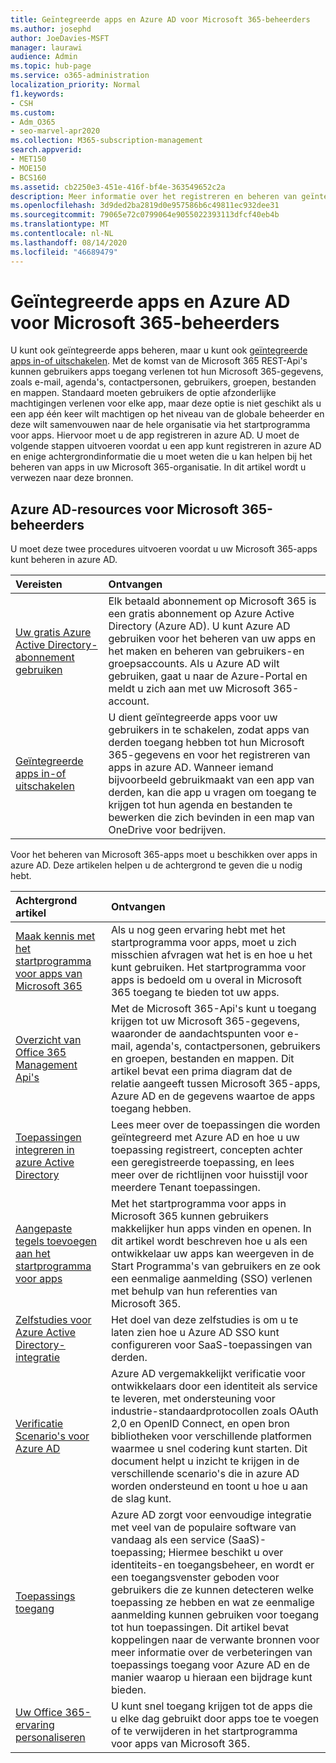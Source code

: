 ```yaml
---
title: Geïntegreerde apps en Azure AD voor Microsoft 365-beheerders
ms.author: josephd
author: JoeDavies-MSFT
manager: laurawi
audience: Admin
ms.topic: hub-page
ms.service: o365-administration
localization_priority: Normal
f1.keywords:
- CSH
ms.custom:
- Adm_O365
- seo-marvel-apr2020
ms.collection: M365-subscription-management
search.appverid:
- MET150
- MOE150
- BCS160
ms.assetid: cb2250e3-451e-416f-bf4e-363549652c2a
description: Meer informatie over het registreren en beheren van geïntegreerde apps van Office 365 in azure AD, zodat app-autorisaties kunnen worden toegestaan op het niveau van de globale beheerder.
ms.openlocfilehash: 3d9ded2ba2819d0e957586b6c49811ec932dee31
ms.sourcegitcommit: 79065e72c0799064e9055022393113dfcf40eb4b
ms.translationtype: MT
ms.contentlocale: nl-NL
ms.lasthandoff: 08/14/2020
ms.locfileid: "46689479"
---
```

# <a name="integrated-apps-and-azure-ad-for-microsoft-365-administrators"></a>Geïntegreerde apps en Azure AD voor Microsoft 365-beheerders

U kunt ook geïntegreerde apps beheren, maar u kunt ook [geïntegreerde apps in-of uitschakelen](https://support.office.com/article/7e453a40-66df-44ab-92a1-96786cb7fb34#__toc379982114). Met de komst van de Microsoft 365 REST-Api's kunnen gebruikers apps toegang verlenen tot hun Microsoft 365-gegevens, zoals e-mail, agenda's, contactpersonen, gebruikers, groepen, bestanden en mappen. Standaard moeten gebruikers de optie afzonderlijke machtigingen verlenen voor elke app, maar deze optie is niet geschikt als u een app één keer wilt machtigen op het niveau van de globale beheerder en deze wilt samenvouwen naar de hele organisatie via het startprogramma voor apps. Hiervoor moet u de app registreren in azure AD. U moet de volgende stappen uitvoeren voordat u een app kunt registreren in azure AD en enige achtergrondinformatie die u moet weten die u kan helpen bij het beheren van apps in uw Microsoft 365-organisatie. In dit artikel wordt u verwezen naar deze bronnen.
  
## <a name="azure-ad-resources-for-microsoft-365-admins"></a>Azure AD-resources voor Microsoft 365-beheerders

U moet deze twee procedures uitvoeren voordat u uw Microsoft 365-apps kunt beheren in azure AD.
  
|**Vereisten**|**Ontvangen**|
|:-----|:-----|
|[Uw gratis Azure Active Directory-abonnement gebruiken](https://docs.microsoft.com/microsoft-365/compliance/use-your-free-azure-ad-subscription-in-office-365) <br/> |Elk betaald abonnement op Microsoft 365 is een gratis abonnement op Azure Active Directory (Azure AD). U kunt Azure AD gebruiken voor het beheren van uw apps en het maken en beheren van gebruikers-en groepsaccounts. Als u Azure AD wilt gebruiken, gaat u naar de Azure-Portal en meldt u zich aan met uw Microsoft 365-account.  <br/> |
|[Geïntegreerde apps in-of uitschakelen](https://support.office.com/article/7e453a40-66df-44ab-92a1-96786cb7fb34#__toc379982114) <br/> |U dient geïntegreerde apps voor uw gebruikers in te schakelen, zodat apps van derden toegang hebben tot hun Microsoft 365-gegevens en voor het registreren van apps in azure AD. Wanneer iemand bijvoorbeeld gebruikmaakt van een app van derden, kan die app u vragen om toegang te krijgen tot hun agenda en bestanden te bewerken die zich bevinden in een map van OneDrive voor bedrijven.  <br/> |
   
Voor het beheren van Microsoft 365-apps moet u beschikken over apps in azure AD. Deze artikelen helpen u de achtergrond te geven die u nodig hebt.
  
|**Achtergrond artikel**|**Ontvangen**|
|:-----|:-----|
|[Maak kennis met het startprogramma voor apps van Microsoft 365](https://support.microsoft.com/office/meet-the-microsoft-365-app-launcher-79f12104-6fed-442f-96a0-eb089a3f476a) <br/> |Als u nog geen ervaring hebt met het startprogramma voor apps, moet u zich misschien afvragen wat het is en hoe u het kunt gebruiken. Het startprogramma voor apps is bedoeld om u overal in Microsoft 365 toegang te bieden tot uw apps.  <br/> |
|[Overzicht van Office 365 Management Api's](https://docs.microsoft.com/office/office-365-management-api/office-365-management-apis-overview) <br/> |Met de Microsoft 365-Api's kunt u toegang krijgen tot uw Microsoft 365-gegevens, waaronder de aandachtspunten voor e-mail, agenda's, contactpersonen, gebruikers en groepen, bestanden en mappen. Dit artikel bevat een prima diagram dat de relatie aangeeft tussen Microsoft 365-apps, Azure AD en de gegevens waartoe de apps toegang hebben.  <br/> |
|[Toepassingen integreren in azure Active Directory](https://docs.microsoft.com/azure/active-directory/develop/quickstart-v1-add-azure-ad-app) <br/> | Lees meer over de toepassingen die worden geïntegreerd met Azure AD en hoe u uw toepassing registreert, concepten achter een geregistreerde toepassing, en lees meer over de richtlijnen voor huisstijl voor meerdere Tenant toepassingen.  <br/> |
|[Aangepaste tegels toevoegen aan het startprogramma voor apps](https://docs.microsoft.com/office365/admin/manage/customize-the-app-launcher)  <br/> |Met het startprogramma voor apps in Microsoft 365 kunnen gebruikers makkelijker hun apps vinden en openen. In dit artikel wordt beschreven hoe u als een ontwikkelaar uw apps kan weergeven in de Start Programma's van gebruikers en ze ook een eenmalige aanmelding (SSO) verlenen met behulp van hun referenties van Microsoft 365.  <br/> |
|[Zelfstudies voor Azure Active Directory-integratie](https://docs.microsoft.com/azure/active-directory/saas-apps/tutorial-list) <br/> |Het doel van deze zelfstudies is om u te laten zien hoe u Azure AD SSO kunt configureren voor SaaS-toepassingen van derden.  <br/> |
|[Verificatie Scenario's voor Azure AD](https://go.microsoft.com/fwlink/?LinkId=617145) <br/> |Azure AD vergemakkelijkt verificatie voor ontwikkelaars door een identiteit als service te leveren, met ondersteuning voor industrie-standaardprotocollen zoals OAuth 2,0 en OpenID Connect, en open bron bibliotheken voor verschillende platformen waarmee u snel codering kunt starten. Dit document helpt u inzicht te krijgen in de verschillende scenario's die in azure AD worden ondersteund en toont u hoe u aan de slag kunt.  <br/> |
|[Toepassings toegang](https://docs.microsoft.com/azure/active-directory/manage-apps/what-is-access-management) <br/> |Azure AD zorgt voor eenvoudige integratie met veel van de populaire software van vandaag als een service (SaaS)-toepassing; Hiermee beschikt u over identiteits-en toegangsbeheer, en wordt er een toegangsvenster geboden voor gebruikers die ze kunnen detecteren welke toepassing ze hebben en wat ze eenmalige aanmelding kunnen gebruiken voor toegang tot hun toepassingen. Dit artikel bevat koppelingen naar de verwante bronnen voor meer informatie over de verbeteringen van toepassings toegang voor Azure AD en de manier waarop u hieraan een bijdrage kunt bieden.  <br/> |
|[Uw Office 365-ervaring personaliseren](https://support.office.com/article/eb34a21b-52fa-4fbf-a8d5-146132242985) <br/> |U kunt snel toegang krijgen tot de apps die u elke dag gebruikt door apps toe te voegen of te verwijderen in het startprogramma voor apps van Microsoft 365.  <br/> |
   

